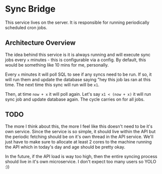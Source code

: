 # Sync Bridge

This service lives on the server. It is responsible for running periodically scheduled cron jobs.

## Architecture Overview

The idea behind this service is it is always running and will execute sync jobs every `x` minutes - this is configurable via a config. By default, this would be something like 10 mins for me, personally.

Every `x` minutes it will poll SQL to see if any syncs need to be run. If so, it will run them and update the database saying "hey this job las ran at this time. The next time this sync will run will be `x1`.

Then, at time `now + x` it will poll again. Let's say `x1 < (now + x)` it will run sync job and update database again. The cycle carries on for all jobs.

## TODO

The more I think about this, the more I feel like this doesn't need to be it's own service. Since the service is so simple, it should live within the API but the periodic fetching should be on it's own thread in the API service. We'll just have to make sure to allocate at least 2 cores to the machine running the API which in today's day and age should be pretty okay.

In the future, if the API load is way too high, then the entire syncing process should live in it's own microservice. I don't expect too many users so YOLO :))